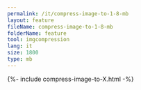 ```yaml
---
permalink: /it/compress-image-to-1-8-mb
layout: feature
fileName: compress-image-to-1-8-mb
folderName: feature
tool: imgcompression
lang: it
size: 1800
type: mb
---
```


{%- include compress-image-to-X.html -%}
